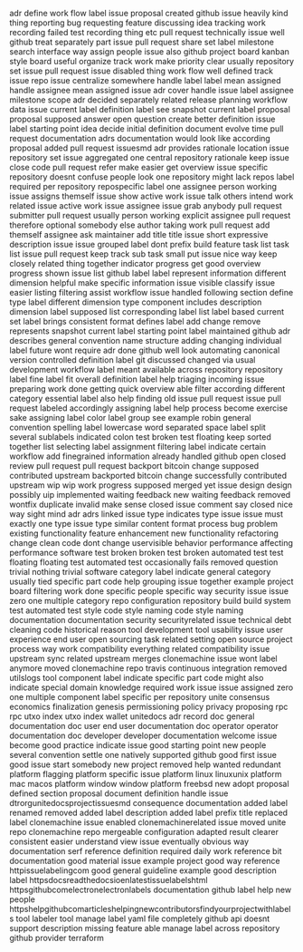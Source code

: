 adr define work flow label issue proposal created github issue heavily kind thing reporting bug requesting feature discussing idea tracking work recording failed test recording thing etc pull request technically issue well github treat separately part issue pull request share set label milestone search interface way assign people issue also github project board kanban style board useful organize track work make priority clear usually repository set issue pull request issue disabled thing work flow well defined track issue repo issue centralize somewhere handle label label mean assigned handle assignee mean assigned issue adr cover handle issue label assignee milestone scope adr decided separately related release planning workflow data issue current label definition label see snapshot current label proposal proposal supposed answer open question create better definition issue label starting point idea decide initial definition document evolve time pull request documentation adrs documentation would look like according proposal added pull request issuesmd adr provides rationale location issue repository set issue aggregated one central repository rationale keep issue close code pull request refer make easier get overview issue specific repository doesnt confuse people look one repository might lack repos label required per repository repospecific label one assignee person working issue assigns themself issue show active work issue talk others intend work related issue active work issue assignee issue grab anybody pull request submitter pull request usually person working explicit assignee pull request therefore optional somebody else author taking work pull request add themself assignee ask maintainer add title title issue short expressive description issue issue grouped label dont prefix build feature task list task list issue pull request keep track sub task small put issue nice way keep closely related thing together indicator progress get good overview progress shown issue list github label label represent information different dimension helpful make specific information issue visible classify issue easier listing filtering assist workflow issue handled following section define type label different dimension type component includes description dimension label supposed list corresponding label list label based current set label brings consistent format defines label add change remove represents snapshot current label starting point label maintained github adr describes general convention name structure adding changing individual label future wont require adr done github well look automating canonical version controlled definition label git discussed changed via usual development workflow label meant available across repository repository label fine label fit overall definition label help triaging incoming issue preparing work done getting quick overview able filter according different category essential label also help finding old issue pull request issue pull request labeled accordingly assigning label help process become exercise sake assigning label color label group see example robin general convention spelling label lowercase word separated space label split several sublabels indicated colon test broken test floating keep sorted together list selecting label assignment filtering label indicate certain workflow add finegrained information already handled github open closed review pull request pull request backport bitcoin change supposed contributed upstream backported bitcoin change successfully contributed upstream wip wip work progress supposed merged yet issue design design possibly uip implemented waiting feedback new waiting feedback removed wontfix duplicate invalid make sense closed issue comment say closed nice way sight mind adr adrs linked issue type indicates type issue issue must exactly one type issue type similar content format process bug problem existing functionality feature enhancement new functionality refactoring change clean code dont change uservisible behavior performance affecting performance software test broken broken test broken automated test test floating floating test automated test occasionally fails removed question trivial nothing trivial software category label indicate general category usually tied specific part code help grouping issue together example project board filtering work done specific people specific way security issue issue zero one multiple category repo configuration repository build build system test automated test style code style naming code style naming documentation documentation security securityrelated issue technical debt cleaning code historical reason tool development tool usability issue user experience end user open sourcing task related setting open source project process way work compatibility everything related compatibility issue upstream sync related upstream merges clonemachine issue wont label anymore moved clonemachine repo travis continuous integration removed utilslogs tool component label indicate specific part code might also indicate special domain knowledge required work issue issue assigned zero one multiple component label specific per repository unite consensus economics finalization genesis permissioning policy privacy proposing rpc rpc utxo index utxo index wallet unitedocs adr record doc general documentation doc user end user documentation doc operator operator documentation doc developer developer documentation welcome issue become good practice indicate issue good starting point new people several convention settle one natively supported github good first issue good issue start somebody new project removed help wanted redundant platform flagging platform specific issue platform linux linuxunix platform mac macos platform window window platform freebsd new adopt proposal defined section proposal document definition handle issue dtrorgunitedocsprojectissuesmd consequence documentation added label renamed removed added label description added label prefix title replaced label clonemachine issue enabled clonemachinerelated issue moved unite repo clonemachine repo mergeable configuration adapted result clearer consistent easier understand view issue eventually obvious way documentation serf reference definition required daily work reference bit documentation good material issue example project good way reference httpissuelabelingcom good general guideline example good description label httpsdocsreadthedocsioenlatestissuelabelshtml httpsgithubcomelectronelectronlabels documentation github label help new people httpshelpgithubcomarticleshelpingnewcontributorsfindyourprojectwithlabels tool labeler tool manage label yaml file completely github api doesnt support description missing feature able manage label across repository github provider terraform